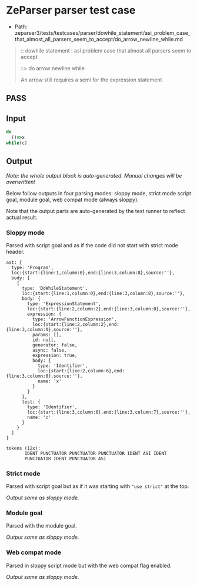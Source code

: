 # ZeParser parser test case

- Path: zeparser3/tests/testcases/parser/dowhile_statement/asi_problem_case_that_almost_all_parsers_seem_to_accept/do_arrow_newline_while.md

> :: dowhile statement : asi problem case that almost all parsers seem to accept
>
> ::> do arrow newline while
>
> An arrow still requires a semi for the expression statement

## PASS

## Input

`````js
do
  ()=>x
while(c)
`````

## Output

_Note: the whole output block is auto-generated. Manual changes will be overwritten!_

Below follow outputs in four parsing modes: sloppy mode, strict mode script goal, module goal, web compat mode (always sloppy).

Note that the output parts are auto-generated by the test runner to reflect actual result.

### Sloppy mode

Parsed with script goal and as if the code did not start with strict mode header.

`````
ast: {
  type: 'Program',
  loc:{start:{line:1,column:0},end:{line:3,column:8},source:''},
  body: [
    {
      type: 'DoWhileStatement',
      loc:{start:{line:1,column:0},end:{line:3,column:8},source:''},
      body: {
        type: 'ExpressionStatement',
        loc:{start:{line:2,column:2},end:{line:3,column:0},source:''},
        expression: {
          type: 'ArrowFunctionExpression',
          loc:{start:{line:2,column:2},end:{line:3,column:0},source:''},
          params: [],
          id: null,
          generator: false,
          async: false,
          expression: true,
          body: {
            type: 'Identifier',
            loc:{start:{line:2,column:6},end:{line:3,column:0},source:''},
            name: 'x'
          }
        }
      },
      test: {
        type: 'Identifier',
        loc:{start:{line:3,column:6},end:{line:3,column:7},source:''},
        name: 'c'
      }
    }
  ]
}

tokens (12x):
       IDENT PUNCTUATOR PUNCTUATOR PUNCTUATOR IDENT ASI IDENT
       PUNCTUATOR IDENT PUNCTUATOR ASI
`````

### Strict mode

Parsed with script goal but as if it was starting with `"use strict"` at the top.

_Output same as sloppy mode._

### Module goal

Parsed with the module goal.

_Output same as sloppy mode._

### Web compat mode

Parsed in sloppy script mode but with the web compat flag enabled.

_Output same as sloppy mode._
